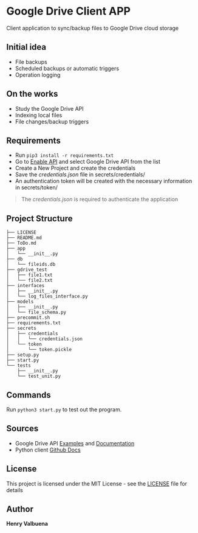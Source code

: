 # Google Drive Client APP
Client application to sync/backup files to Google Drive cloud storage

## Initial idea
- File backups
- Scheduled backups or automatic triggers
- Operation logging

## On the works
- Study the Google Drive API
- Indexing local files
- File changes/backup triggers

## Requirements

- Run `pip3 install -r requirements.txt`
- Go to [Enable API](https://console.developers.google.com/apis) and select Google Drive API from the list
- Create a New Project and create the credentials
- Save the *credentials.json* file in secrets/credentials/
- An authentication token will be created with the necessary information in secrets/token/

> The *credentials.json* is required to authenticate the application

## Project Structure
```
├── LICENSE
├── README.md
├── ToDo.md
├── app
│   └── __init__.py
├── db
│   └── fileids.db
├── gdrive_test
│   ├── file1.txt
│   └── file2.txt
├── interfaces
│   ├── __init__.py
│   └── log_files_interface.py
├── models
│   ├── __init__.py
│   └── file_schema.py
├── precommit.sh
├── requirements.txt
├── secrets
│   ├── credentials
│   │   └── credentials.json
│   └── token
│       └── token.pickle
├── setup.py
├── start.py
└── tests
    ├── __init__.py
    └── test_unit.py
```
## Commands

Run `python3 start.py` to test out the program.

## Sources
- Google Drive API [Examples](https://developers.google.com/drive/api/v3/manage-uploads) and [Documentation](https://developers.google.com/drive/api/v3/reference/files/create)
- Python client [Github Docs](https://github.com/googleapis/google-api-python-client/tree/master/docs)


## License
This project is licensed under the MIT License - see the [LICENSE](LICENSE) file for details

## Author
**Henry Valbuena**